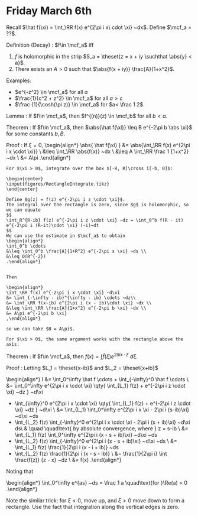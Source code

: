 # Friday March 6th

Recall $\hat f(\xi) =  \int_\RR f(x) e^{2\pi i x\ cdot \xi} ~dx$.
Define $\mcf_a = ??$.

Definition (Decay)
:  $f\in \mcf_a$ iff
  1. $f$ is holomorphic in the strip $S_a = \theset{z = x + iy \suchthat \abs{y} < a}$.
  2. There exists an $A>0$ such that $\abs{f(x + iy)} \frac{A}{1+x^2}$.

Examples:

- $e^{-z^2} \in \mcf_a$ for all $a$
- $\frac{1}{c^2 + z^2} \in \mcf_a$ for all $a > c$
- $\frac {1}{\cosh(\pi z)} \in \mcf_a$ for $a< \frac 1 2$.

Lemma
: If $f\in \mcf_a$, then $f^{(n)}(z) \in \mcf_b$ for all $b < a$.

Theorem
: If $f\in \mcf_a$, then $\abs{\hat f(\xi)} \leq B e^{-2\pi b \abs \xi}$ for some constants $b, B$.

Proof
:   If $\xi = 0$,
    \begin{align*}
    \abs{ \hat f(\xi) }
    &= \abs{\int_\RR f(x) e^{2\pi i x \cdot \xi}} \\
    &\leq \int_\RR \abs{f(x)} ~dx \\
    &\leq A \int_\RR \frac 1 {1+x^2} ~dx \\
    &= A\pi
    .\end{align*}

    For $\xi > 0$, integrate over the box $[-R, R]\cross i[-b, 0]$:

    \begin{center}
    \input{figures/RectangleIntegrate.tikz}
    \end{center}

    Define $g(z) = f(z) e^{-2\pi i z \cdot \xi}$.
    The integral over the rectangle is zero, since $g$ is holomorphic, so we can equate
    $$
    \int_R^{R-ib} f(z) e^{-2\pi i z \cdot \xi} ~dz = \int_0^b f(R - it) e^{-2\pi i (R-it)\cdot \xi} (-i)~dt
    $$
    We can use the estimate in $\mcf_a$ to obtain
    \begin{align*}
    \int_0^b \cdots 
    &\leq \int_0^b \frac{A}{1+R^2} e^{-2\pi s \xi} ~ds \\
    &\leq O(R^{-2})
    .\end{align*}


    Then
    
    \begin{align*}
    \int_\RR f(x) e^{-2\pi i x \cdot \xi} ~d\xi 
    &= \int_{-\infty - ib}^{\infty - ib} \cdots ~dz\\
    &= \int_\RR f(x-ib) e^{2\pi i (x - ib)\cdot \xi} ~dx \\ 
    &\leq \int_\RR \frac{A}{1+x^2} e^{-2\pi b \xi} ~dx \\
    &= A\pi e^{-2\pi b \xi}
    ,\end{align*}

    so we can take $B = A\pi$.

    For $\xi > 0$, the same argument works with the rectangle above the axis.

Theorem
: If $f\in \mcf_a$, then $f(x) = \int \hat f(\xi) e^{2\pi i x\cdot \xi} ~d\xi$.

Proof
: Letting $L_1 = \theset{x-ib}$ and $L_2 = \theset{x+ib}$
  
  \begin{align*}
  I 
  &= \int_0^\infty \hat f \cdots + \int_{-\infty}^0 \hat f \cdots \\
  &= \int_0^\infty e^{2\pi i x \cdot \xi} \qty{ \int_{L_1} f(z) + e^{-2\pi i z \cdot \xi} ~dz } ~d\xi
  + \int_{\infty}^0 e^{2\pi i x \cdot \xi} \qty{ \int_{L_1} f(z) + e^{-2\pi i z \cdot \xi} ~dz } ~d\xi \\
  &= \int_{L_1} \int_0^\infty e^{2\pi i x \xi - 2\pi i (s-ib)\xi} ~d\xi ~ds 
  + \int_{L_2} f(z) \int_{-\infty}^0 e^{2\pi i x \cdot \xi - 2\pi i (s + ib)\xi} ~d\xi ds\\
  & \quad \quad\text{ by absolute convergence, where } z = s-ib \\
  &= \int_{L_1} f(z) \int_0^\infty e^{2\pi i (x - s + ib)\xi} ~d\xi ~ds 
  + \int_{L_2} f(z) \int_{-\infty}^0 e^{2\pi i (x - s + ib)\xi} ~d\xi ~ds \\
  &= \int_{L_1} f(z) \frac{1}{2\pi i (x - i + ib)} ~ds
  + \int_{L_2} f(z) \frac{1}{2\pi i (x - s - ib)} \\
  &= \frac{1}{2\pi i} \int \frac{f(z)} {z - x} ~dz \\
  &= f(x)
  .\end{align*}

  Noting that 

  \begin{align*}
  \int_0^\infty e^{as} ~ds = \frac 1 a \quad\text{for }\Re(a) > 0
  .\end{align*}

Note the similar trick: for $\xi < 0$, move up, and $\xi > 0$ move down to form a rectangle.
Use the fact that integration along the vertical edges is zero. 
